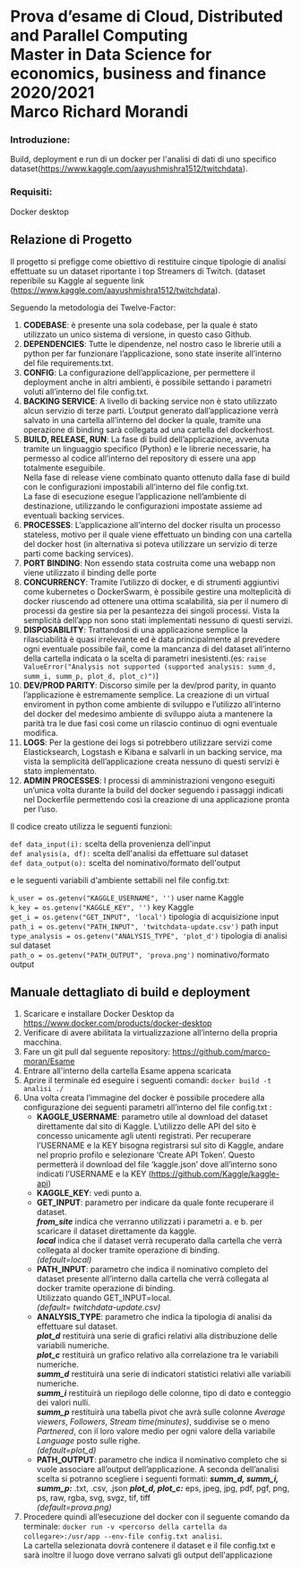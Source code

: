 # Prova d’esame di Cloud, Distributed and Parallel Computing<br />Master in Data Science for economics, business and finance 2020/2021<br />Marco Richard Morandi

### Introduzione:
Build, deployment e run di un docker per l'analisi di dati di uno specifico dataset(https://www.kaggle.com/aayushmishra1512/twitchdata).


### Requisiti:
Docker desktop


## Relazione di Progetto

Il progetto si prefigge come obiettivo di restituire cinque tipologie di analisi effettuate su un dataset riportante i top Streamers di Twitch. (dataset reperibile su Kaggle al seguente link (https://www.kaggle.com/aayushmishra1512/twitchdata).

Seguendo la metodologia dei Twelve-Factor:

 1. **CODEBASE**: è presente una sola codebase, per la quale è stato utilizzato un unico sistema di versione, in questo caso Github.
 2. **DEPENDENCIES**: Tutte le dipendenze, nel nostro caso le librerie utili a python per far funzionare l’applicazione, sono state inserite all’interno del file requirements.txt.
 3. **CONFIG**: La configurazione dell’applicazione, per permettere il deployment anche in altri ambienti, è possibile settando i parametri voluti all’interno del file config.txt.
4.	**BACKING SERVICE**: A livello di backing service non è stato utilizzato alcun servizio di terze parti. L’output generato dall’applicazione verrà salvato in una cartella all’interno del docker la quale, tramite una operazione di binding sarà collegata ad una cartella del dockerhost.
5.	**BUILD, RELEASE, RUN**: La fase di build dell’applicazione, avvenuta tramite un linguaggio specifico (Python) e le librerie necessarie, ha permesso al codice all’interno del repository di essere una app totalmente eseguibile.\
Nella fase di release viene combinato quanto ottenuto dalla fase di build con le configurazioni impostabili all’interno del file config.txt.\
La fase di esecuzione esegue l’applicazione nell’ambiente di destinazione, utilizzando le configurazioni impostate assieme ad eventuali backing services.
7.	**PROCESSES**: L’applicazione all’interno del docker risulta un processo stateless, motivo per il quale viene effettuato un binding con una cartella del docker host (in alternativa si poteva utilizzare un servizio di terze parti come backing services).
8.	**PORT BINDING**: Non essendo stata costruita come una webapp non viene utilizzato il binding delle porte
9.	**CONCURRENCY**: Tramite l’utilizzo di docker, e di strumenti aggiuntivi come kubernetes o DockerSwarm, è possibile gestire una molteplicità di docker riuscendo ad ottenere una ottima scalabilità, sia per il numero di processi da gestire sia per la pesantezza dei singoli processi. Vista la semplicità dell’app non sono stati implementati nessuno di questi servizi.
10.	**DISPOSABILITY**: Trattandosi di una applicazione semplice la rilasciabilità è quasi irrelevante ed è data principalmente al prevedere ogni eventuale possibile fail, come la mancanza di del dataset all’interno della cartella indicata o la scelta di parametri inesistenti.(es: `raise ValueError("Analysis not supported (supported analysis: summ_d, summ_i, summ_p, plot_d, plot_c)")`)
11.	**DEV/PROD PARITY**: Discorso simile per la dev/prod parity, in quanto l’applicazione è estremamente semplice. La creazione di un virtual enviroment in python come ambiente di sviluppo e l’utilizzo all’interno del docker del medesimo ambiente di sviluppo aiuta a mantenere la parità tra le due fasi così come un rilascio continuo di ogni eventuale modifica.
12.	**LOGS**: Per la gestione dei logs si potrebbero utilizzare servizi come Elasticksearch, Logstash e Kibana e salvarli in un backing service, ma vista la semplicità dell’applicazione creata nessuno di questi servizi è stato implementato.
13.	**ADMIN PROCESSES**: I processi di amministrazioni vengono eseguiti un’unica volta durante la build del docker seguendo i passaggi indicati nel Dockerfile permettendo così la creazione di una applicazione pronta per l’uso.

Il codice creato utilizza le seguenti funzioni:

`def data_input(i):` scelta della provenienza dell'input\
`def analysis(a, df):` scelta dell'analisi da effettuare sul dataset\
`def data_output(o):` scelta del nominativo/formato dell'output

e le seguenti variabili d'ambiente settabili nel file config.txt:

`k_user = os.getenv("KAGGLE_USERNAME", '')` user name Kaggle\
`k_key = os.getenv("KAGGLE_KEY", '')` key Kaggle\
`get_i = os.getenv("GET_INPUT", 'local')` tipologia di acquisizione input\
`path_i = os.getenv("PATH_INPUT", 'twitchdata-update.csv')` path input\
`type_analysis = os.getenv("ANALYSIS_TYPE", 'plot_d')` tipologia di analisi sul dataset\
`path_o = os.getenv("PATH_OUTPUT", 'prova.png')` nominativo/formato output

## Manuale dettagliato di build e deployment

1.	Scaricare e installare Docker Desktop da https://www.docker.com/products/docker-desktop
2.	Verificare di avere abilitata la virtualizzazione all’interno della propria macchina.
3.	Fare un git pull dal seguente repository: https://github.com/marco-moran/Esame
4.	Entrare all'interno della cartella Esame appena scaricata
5.	Aprire il terminale ed eseguire i seguenti comandi: `docker build -t analisi ./`
6.	Una volta creata l’immagine del docker è possibile procedere alla configurazione dei seguenti parametri all’interno del file config.txt :
	- **KAGGLE_USERNAME**: parametro utile al download del dataset direttamente dal sito di Kaggle. L’utilizzo delle API del sito è concesso unicamente agli utenti registrati. 
Per recuperare l’USERNAME e la KEY bisogna registrarsi sul sito di Kaggle, andare nel proprio profilo e selezionare ‘Create API Token’. Questo permetterà il download del file ‘kaggle.json’ dove all’interno sono indicati l’USERNAME e la KEY (https://github.com/Kaggle/kaggle-api)
	- **KAGGLE_KEY**: vedi punto a.
	- **GET_INPUT**: parametro per indicare da quale fonte recuperare il dataset.\
	***from_site*** indica che verranno utilizzati i parametri a. e b. per scaricare il dataset direttamente da kaggle.\
	***local*** indica che il dataset verrà recuperato dalla cartella che verrà collegata al docker tramite operazione di binding.\
	*(default=local)*
	- **PATH_INPUT**: parametro che indica il nominativo completo del dataset presente all’interno dalla cartella che verrà collegata al docker tramite operazione di binding.\
	Utilizzato quando GET_INPUT=local.\
	*(default= twitchdata-update.csv)*
	- **ANALYSIS_TYPE**: parametro che indica la tipologia di analisi da effettuare sul dataset.\
	***plot_d*** restituirà una serie di grafici relativi alla distribuzione delle variabili numeriche.\
	***plot_c*** restituirà un grafico relativo alla correlazione tra le variabili numeriche.\
	***summ_d*** restituirà una serie di indicatori statistici relativi alle variabili numeriche.\
	***summ_i*** restituirà un riepilogo delle colonne, tipo di dato e conteggio dei valori nulli.\
	***summ_p*** restituirà una tabella pivot che avrà sulle colonne *Average viewers*, *Followers*, *Stream time(minutes)*, suddivise se o meno *Partnered*, con il loro valore medio per ogni valore della variabile *Language* posto sulle righe.\
	*(default=plot_d)*
	- **PATH_OUTPUT**: parametro che indica il nominativo completo che si vuole associare all’output dell’applicazione. A seconda dell’analisi scelta si potranno scegliere i seguenti formati:
***summ_d, summ_i, summ_p:*** .txt, .csv, .json
***plot_d, plot_c:*** eps, jpeg, jpg, pdf, pgf, png, ps, raw, rgba, svg, svgz, tif, tiff\
*(default=prova.png)*
7.	Procedere quindi all’esecuzione del docker con il seguente comando da terminale: `docker run -v <percorso della cartella da collegare>:/usr/app --env-file config.txt analisi`.\
La cartella selezionata dovrà contenere il dataset e il file config.txt e sarà inoltre il luogo dove verrano salvati gli output dell'applicazione